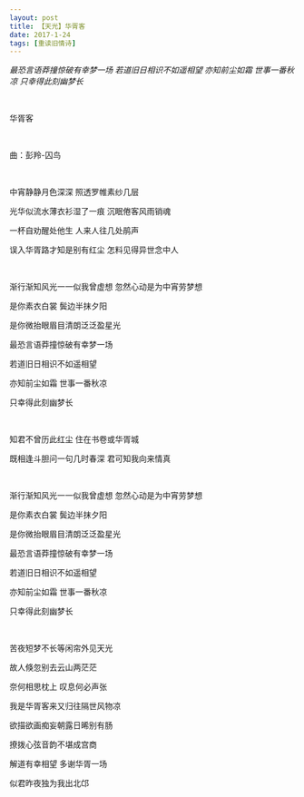 ```yaml
---
layout: post
title: 【天光】华胥客
date: 2017-1-24
tags: [重读旧情诗]
---
```


*最恐言语莽撞惊破有幸梦一场 若道旧日相识不如遥相望 亦知前尘如霜 世事一番秋凉 只幸得此刻幽梦长*

<br>

华胥客

<br>

曲：彭羚-囚鸟

<br>

中宵静静月色深深 照透罗帷素纱几层

光华似流水薄衣衫湿了一痕 沉眠倦客风雨销魂

一杯自劝醒处他生 人来人往几处鹃声

误入华胥路才知是别有红尘 怎料见得异世念中人

<br>

渐行渐知风光一一似我曾虚想 忽然心动是为中宵劳梦想

是你素衣白裳 鬓边半抹夕阳

是你微抬眼眉目清朗泛泛盈星光

最恐言语莽撞惊破有幸梦一场

若道旧日相识不如遥相望

亦知前尘如霜 世事一番秋凉

只幸得此刻幽梦长

<br>

知君不曾历此红尘 住在书卷或华胥城

既相逢斗胆问一句几时春深 君可知我向来情真

<br>

渐行渐知风光一一似我曾虚想 忽然心动是为中宵劳梦想

是你素衣白裳 鬓边半抹夕阳

是你微抬眼眉目清朗泛泛盈星光

最恐言语莽撞惊破有幸梦一场

若道旧日相识不如遥相望

亦知前尘如霜 世事一番秋凉

只幸得此刻幽梦长

<br>

苦夜短梦不长等闲帘外见天光

故人倏忽别去云山两茫茫

奈何相思枕上 叹息何必声张

我是华胥客来又归往隔世风物凉

欲描欲画痴妄朝露日晞别有肠

撩拨心弦音韵不堪成宫商

解道有幸相望 多谢华胥一场

似君昨夜独为我出北邙

